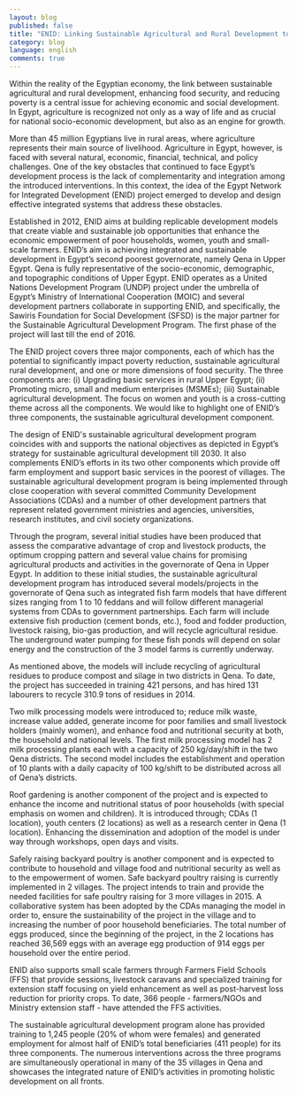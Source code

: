 ```yaml
---
layout: blog
published: false
title: "ENID: Linking Sustainable Agricultural and Rural Development to Food Security and Poverty Reduction in Upper Egypt"
category: blog
language: english
comments: true
---
```


Within the reality of the Egyptian economy, the link between sustainable agricultural and rural development, enhancing food security, and reducing poverty is a central issue for achieving economic and social development. In Egypt, agriculture is recognized not only as a way of life and as crucial for national socio-economic development, but also as an engine for growth. 
<!-- more -->

More than 45 million Egyptians live in rural areas, where agriculture represents their main source of livelihood. Agriculture in Egypt, however, is faced with several natural, economic, financial, technical, and policy challenges. One of the key obstacles that continued to face Egypt’s development process is the lack of complementarity and integration among the introduced interventions. In this context, the idea of the Egypt Network for Integrated Development (ENID) project emerged to develop and design effective integrated systems that address these obstacles. 

Established in 2012, ENID aims at building replicable development models that create viable and sustainable job opportunities that enhance the economic empowerment of poor households, women, youth and small-scale farmers. ENID’s aim is achieving integrated and sustainable development in Egypt’s second poorest governorate, namely Qena in Upper Egypt. Qena is fully representative of the socio-economic, demographic, and topographic conditions of Upper Egypt. ENID operates as a United Nations Development Program (UNDP) project under the umbrella of Egypt’s Ministry of International Cooperation (MOIC) and several development partners collaborate in supporting ENID, and specifically, the Sawiris Foundation for Social Development (SFSD) is the major partner for the Sustainable Agricultural Development Program. The first phase of the project will last till the end of 2016. 

The ENID project covers three major components, each of which has the potential to significantly impact poverty reduction, sustainable agricultural rural development, and one or more dimensions of food security. The three components are: (i) Upgrading basic services in rural Upper Egypt; (ii) Promoting micro, small and medium enterprises (MSMEs); (iii) Sustainable agricultural development. The focus on women and youth is a cross-cutting theme across all the components. We would like to highlight one of ENID’s three components, the sustainable agricultural development component. 

The design of ENID's sustainable agricultural development program coincides with and supports the national objectives as depicted in Egypt’s strategy for sustainable agricultural development till 2030. It also complements ENID’s efforts in its two other components which provide off farm employment and support basic services in the poorest of villages.  The sustainable agricultural development program is being implemented through close cooperation with several committed Community Development Associations (CDAs) and a number of other development partners that represent related government ministries and agencies, universities, research institutes, and civil society organizations. 

Through the program, several initial studies have been produced that assess the comparative advantage of crop and livestock products, the optimum cropping pattern and several value chains for promising agricultural products and activities in the governorate of Qena in Upper Egypt. In addition to these initial studies, the sustainable agricultural development program has introduced several models/projects in the governorate of Qena such as integrated fish farm models that have different sizes ranging from 1 to 10 feddans and will follow different managerial systems from CDAs to government partnerships. Each farm will include extensive fish production (cement bonds, etc.), food and fodder production, livestock raising, bio-gas production, and will recycle agricultural residue. The underground water pumping for these fish ponds will depend on solar energy and the construction of the 3 model farms is currently underway. 

As mentioned above, the models will include recycling of agricultural residues to produce compost and silage in two districts in Qena. To date, the project has succeeded in training 421 persons, and has hired 131 labourers to recycle 310.9 tons of residues in 2014. 

Two milk processing models were introduced to; reduce milk waste, increase value added, generate income for poor families and small livestock holders (mainly women), and enhance food and nutritional security at both, the household and national levels. The first milk processing model has 2 milk processing plants each with a capacity of 250 kg/day/shift in the two Qena districts. The second model includes the establishment and operation of 10 plants with a daily capacity of 100 kg/shift to be distributed across all of Qena’s districts. 

Roof gardening is another component of the project and is expected to enhance the income and nutritional status of poor households (with special emphasis on women and children). It is introduced through; CDAs (1 location), youth centers (2 locations) as well as a research center in Qena (1 location). Enhancing the dissemination and adoption of the model is under way through workshops, open days and visits. 

Safely raising backyard poultry is another component and is expected to contribute to household and village food and nutritional security as well as to the empowerment of women.  Safe backyard poultry raising is currently implemented in 2 villages. The project intends to train and provide the needed facilities for safe poultry raising for 3 more villages in 2015. A collaborative system has been adopted by the CDAs managing the model in order to, ensure the sustainability of the project in the village and to increasing the number of poor household beneficiaries. The total number of eggs produced, since the beginning of the project, in the 2 locations has reached 36,569 eggs with an average egg production of 914 eggs per household over the entire period. 

ENID also supports small scale farmers through Farmers Field Schools (FFS) that provide sessions, livestock caravans and specialized training for extension staff focusing on yield enhancement as well as post-harvest loss reduction for priority crops. To date, 366 people - farmers/NGOs and Ministry extension staff - have attended the FFS activities.  

The sustainable agricultural development program alone has provided training to 1,245 people (20% of whom were females) and generated employment for almost half of ENID’s total beneficiaries (411 people) for its three components. The numerous interventions across the three programs are simultaneously operational in many of the 35 villages in Qena and showcases the integrated nature of ENID’s activities in promoting holistic development on all fronts.